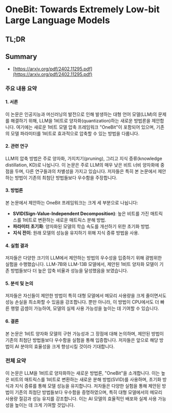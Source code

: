 # OneBit: Towards Extremely Low-bit Large Language Models
## TL;DR
## Summary
- [https://arxiv.org/pdf/2402.11295.pdf](https://arxiv.org/pdf/2402.11295.pdf)

### 주요 내용 요약

#### 1. 서론
이 논문은 인공지능과 머신러닝의 발전으로 인해 발생하는 대형 언어 모델(LLM)의 문제를 해결하기 위해, LLM을 1비트로 양자화(quantization)하는 새로운 방법론을 제안합니다. 여기에는 새로운 1비트 모델 압축 프레임워크 "OneBit"이 포함되어 있으며, 기존의 모델 파라미터를 1비트로 효과적으로 압축할 수 있는 방법을 다룹니다.

#### 2. 관련 연구
LLM의 압축 방법은 주로 양자화, 가지치기(pruning), 그리고 지식 증류(knowledge distillation, KD)로 나뉩니다. 이 논문은 주로 LLM의 매우 낮은 비트 너비 양자화에 중점을 두며, 다른 연구들과의 차별성을 가지고 있습니다. 저자들은 특히 본 논문에서 제안하는 방법이 기존의 최첨단 방법들보다 우수함을 주장합니다.

#### 3. 방법론
본 논문에서 제안하는 OneBit 프레임워크는 크게 세 부분으로 나뉩니다:
- **SVID(Sign-Value-Independent Decomposition)**: 높은 비트를 가진 매트릭스를 1비트로 변환하는 새로운 매트릭스 분해 방법.
- **파라미터 초기화**: 양자화된 모델의 학습 속도를 개선하기 위한 초기화 방법.
- **지식 전이**: 원래 모델의 성능을 유지하기 위해 지식 증류 방법을 사용.

#### 4. 실험 결과
저자들은 다양한 크기의 LLM에서 제안하는 방법의 우수성을 입증하기 위해 광범위한 실험을 수행했습니다. LLM-7B와 LLM-13B 모델에서, 제안된 1비트 양자화 모델이 기존 방법들보다 더 높은 압축 비율과 성능을 달성했음을 보였습니다.

#### 5. 분석 및 논의
저자들은 자신들이 제안한 방법이 특히 대형 모델에서 메모리 사용량을 크게 줄이면서도 성능 손실을 최소화할 수 있음을 강조합니다. 뿐만 아니라, 이 방법이 CPU에서도 더 빠른 행렬 곱셈이 가능하여, 모델의 실제 사용 가능성을 높이는 데 기여할 수 있습니다.

#### 6. 결론
본 논문은 1비트 양자화 모델의 구현 가능성과 그 장점에 대해 논의하며, 제안된 방법이 기존의 최첨단 방법들보다 우수함을 실험을 통해 입증합니다. 저자들은 앞으로 해당 방법이 AI 분야의 효율성을 크게 향상시킬 것이라 기대합니다.

### 전체 요약
이 논문은 LLM을 1비트로 양자화하는 새로운 방법론, "OneBit"을 소개합니다. 이는 높은 비트의 매트릭스를 1비트로 변환하는 새로운 분해 방법(SVID)를 사용하며, 초기화 방식과 지식 증류를 통해 모델 성능을 유지합니다. 저자들은 다양한 실험을 통해 제안된 방법이 기존의 최첨단 방법들보다 우수함을 증명하였으며, 특히 대형 모델에서의 메모리 사용량 절감과 성능 유지를 강조합니다. 이는 AI 모델의 효율적인 배포와 실제 사용 가능성을 높이는 데 크게 기여할 것입니다.